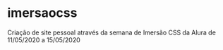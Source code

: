 # imersaocss
Criação de site pessoal através da semana de Imersão CSS da Alura de 11/05/2020 a 15/05/2020
